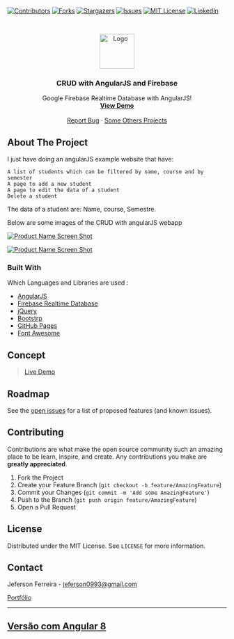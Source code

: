 [![Contributors][contributors-shield]][contributors-url]
[![Forks][forks-shield]][forks-url]
[![Stargazers][stars-shield]][stars-url]
[![Issues][issues-shield]][issues-url]
[![MIT License][license-shield]][license-url]
[![LinkedIn][linkedin-shield]][linkedin-url]


<br />
<p align="center">
  <a href="https://github.com/othneildrew/Best-README-Template">
    <a href="https://github.com/jeferson0993/wallet">
    <img src="https://user-images.githubusercontent.com/29678099/102724065-83263880-42eb-11eb-8625-37935126a86e.png" alt="Logo" width="80" height="80">
  </a>

  <h3 align="center">CRUD with AngularJS and Firebase</h3>

  <p align="center">
    Google Firebase Realtime Database with AngularJS!
    <br />
    <a href="https://jeferson0993.github.io/jeferson0993-crud-angularjs-firebase/"><strong>View Demo</strong></a>
    <br />
    <br />
    <a href="https://github.com/jeferson0993/jeferson0993-crud-angularjs-firebase/issues">Report Bug</a>
    ·
    <a href="http://www.jeferson.tk/">Some Others Projects</a>
  </p>
</p>

<!-- ABOUT THE PROJECT -->
## About The Project

 I just have doing an angularJS example website that have:

    A list of students which can be filtered by name, course and by semester
    A page to add a new student
    A page to edit the data of a student
    Delete a student

The data of a student are: Name, course, Semestre.

Below are some images of the CRUD with angularJS webapp

[![Product Name Screen Shot][home-screenshot]](https://jeferson0993.github.io/jeferson0993-crud-angularjs-firebase/)

[![Product Name Screen Shot][add-screenshot]](https://jeferson0993.github.io/jeferson0993-crud-angularjs-firebase/)

### Built With
Which Languages and Libraries are used :
* [AngularJS](https://angularjs.org/)
* [Firebase Realtime Database](https://firebase.google.com/products/realtime-database/)
* [jQuery](https://jquery.com/)
* [Bootstrp](https://getbootstrap.com/)
* [GitHub Pages](https://pages.github.com)
* [Font Awesome](https://fontawesome.com)

## Concept

> [Live Demo](https://jeferson0993.github.io/jeferson0993-crud-angularjs-firebase/)

<!-- ROADMAP -->
## Roadmap

See the [open issues](https://github.com/jeferson0993/jeferson0993-crud-angularjs-firebase/issues) for a list of proposed features (and known issues).



<!-- CONTRIBUTING -->
## Contributing

Contributions are what make the open source community such an amazing place to be learn, inspire, and create. Any contributions you make are **greatly appreciated**.

1. Fork the Project
2. Create your Feature Branch (`git checkout -b feature/AmazingFeature`)
3. Commit your Changes (`git commit -m 'Add some AmazingFeature'`)
4. Push to the Branch (`git push origin feature/AmazingFeature`)
5. Open a Pull Request



<!-- LICENSE -->
## License

Distributed under the MIT License. See `LICENSE` for more information.



<!-- CONTACT -->
## Contact

Jeferson Ferreira - jeferson0993@gmail.com

[Portfólio](http://www.jeferson.tk/)

---

## [Versão com Angular 8](https://github.com/jeferson0993/crud-angular8-firebase)


<!-- MARKDOWN LINKS & IMAGES -->
<!-- https://www.markdownguide.org/basic-syntax/#reference-style-links -->
[contributors-shield]: https://img.shields.io/github/contributors/jeferson0993/jeferson0993-crud-angularjs-firebase.svg?style=flat-square
[contributors-url]: https://github.com/jeferson0993/jeferson0993-crud-angularjs-firebase/graphs/contributors
[forks-shield]: https://img.shields.io/github/forks/jeferson0993/jeferson0993-crud-angularjs-firebase.svg?style=flat-square
[forks-url]: https://github.com/jeferson0993/jeferson0993-crud-angularjs-firebase/network/members
[stars-shield]: https://img.shields.io/github/stars/jeferson0993/jeferson0993-crud-angularjs-firebase.svg?style=flat-square
[stars-url]: https://github.com/jeferson0993/jeferson0993-crud-angularjs-firebase/stargazers
[issues-shield]: https://img.shields.io/github/issues/jeferson0993/jeferson0993-crud-angularjs-firebase.svg?style=flat-square
[issues-url]: https://github.com/jeferson0993/jeferson0993-crud-angularjs-firebase/issues
[license-shield]: https://img.shields.io/github/license/jeferson0993/jeferson0993-crud-angularjs-firebase.svg?style=flat-square
[license-url]: https://github.com/jeferson0993/jeferson0993-crud-angularjs-firebase/blob/master/LICENSE
[linkedin-shield]: https://img.shields.io/badge/-LinkedIn-black.svg?style=flat-square&logo=linkedin&colorB=555
[linkedin-url]: https://www.linkedin.com/in/jeferson-ferreira-4a036b143/
[home-screenshot]: https://user-images.githubusercontent.com/29678099/71330655-f47eb000-250c-11ea-8f5c-3069b4c708f7.png
[add-screenshot]: https://user-images.githubusercontent.com/29678099/71330627-db75ff00-250c-11ea-8fe5-a2c1a02c1550.png
